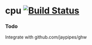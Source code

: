 # cpu [![Build Status](https://travis-ci.org/c3sr/cpu.svg?branch=master)](https://travis-ci.org/c3sr/cpu)

### Todo

Integrate with github.com/jaypipes/ghw
